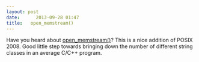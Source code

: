 ```yaml
---
layout: post
date:      2013-09-28 01:47
title:   open_memstream()
---
```


Have you heard about <a href="http://pubs.opengroup.org/onlinepubs/9699919799/functions/open_memstream.html" target="_blank">open_memstream()</a>? This is a nice addition of POSIX 2008. 
Good little step towards bringing down the number of different string classes in an average C/C++ program.
